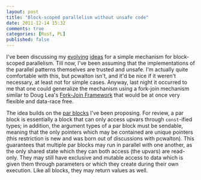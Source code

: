 ```yaml
---
layout: post
title: "Block-scoped parallelism without unsafe code"
date: 2011-12-14 15:32
comments: true
categories: [Rust, PL]
published: false
---
```


I've been discussing my [evolving][bsp1] [ideas][bsp2] for a simple mechanism for
block-scoped parallelism.  Till now, I've been assuming that the implementations of
the parallel patterns themselves are trusted and unsafe.  I'm actually quite comfortable
with this, but pcwalton isn't, and it'd be nice if it weren't necessary, at least not
for simple cases.  Anyway, last night it occurred to me that one could generalize the
mechanism using a fork-join mechanism similar to Doug Lea's [Fork-Join 
Framework][fjf] that would be at once very flexible and data-race free.

The idea builds on the [par blocks][bsp1] I've been proposing.  For review,
a par block is essentially a block that can only access upvars through `const`-ified
types; in addition, the argument types of a par block must be sendable, meaning that
the only pointers which may be contained are unique pointers (this restriction
is new and was born out of discussions with pcwalton). This guarantees that
multiple par blocks may run in parallel with one another, as the only shared state which
they can both access (the upvars) are read-only.  They may still have exclusive and mutable
access to data which is given them through parameters or which they create 
during their own execution. Like all blocks, they may return values as well.


[bsp1]: /blog/2011/12/09/pure-blocks/
[bsp2]: /blog/2011/12/13/const-vs-mutable/
[fjf]: http://docs.oracle.com/javase/tutorial/essential/concurrency/forkjoin.html